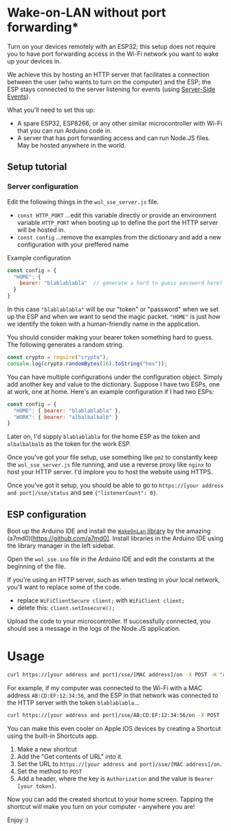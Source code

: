 # Wake-on-LAN without port forwarding*

Turn on your devices remotely with an ESP32; this setup does not require you
to have port forwarding access in the Wi-Fi network you want to wake up
your devices in.

We achieve this by hosting an HTTP server that facilitates a connection
between the user (who wants to turn on the computer) and the ESP;
the ESP stays connected to the server listening for events
(using [Server-Side Events](https://en.wikipedia.org/wiki/Server-sent_events)).

What you'll need to set this up:
- A spare ESP32, ESP8266, or any other similar microcontroller with Wi-Fi that you can run Arduino code in.
- A server that has port forwarding access and can run Node.JS files. May be hosted anywhere in the world.

## Setup tutorial
### Server configuration
Edit the following things in the `wol_sse_server.js` file.
- `const HTTP_PORT` ...edit this variable directly or provide an environment variable `HTTP_PORT` when booting up to define the port the HTTP server will be hosted in.
- `const config` ...remove the examples from the dictionary and add a new configuration with your preffered name

Example configuration
```js
const config = {
  "HOME": {
    bearer: "blablablabla"  // generate a hard to guess password here!
  }
}
```

In this case `"blablablabla"` will be our "token" or "password"
when we set up the ESP and when we want to send the magic packet.
`"HOME"` is just how we identify the token with a human-friendly name in the application.

You should consider making your bearer token something hard to guess.
The following generates a random string.

```js
const crypto = require("crypto");
console.log(crypto.randomBytes(16).toString("hex"));
```

You can have multiple configurations under the configuration object.
Simply add another key and value to the dictionary. Suppose I have two ESPs,
one at work, one at home. Here's an example configuration if I had two ESPs:
```js
const config = {
  "HOME": { bearer: "blablablabla" },
  "WORK": { bearer: "albalbalbalb" }
}
```

Later on, I'd supply `blablablabla` for the home ESP as the token and
`albalbalbalb` as the token for the work ESP.

Once you've got your file setup, use something like `pm2` to constantly
keep the `wol_sse_server.js` file running, and use a reverse proxy like `nginx`
to host your HTTP server. I'd implore you to host the website using HTTPS.

Once you've got it setup, you should be able to go to `https://[your address and port]/sse/status`
and see `{"listenerCount": 0}`.

## ESP configuration

Boot up the Arduino IDE and install the [`WakeOnLan` library](https://github.com/a7md0/WakeOnLan) by the amazing (a7md0)[https://github.com/a7md0].
Install libraries in the Arduino IDE using the library manager in the left sidebar.

Open the `wol_sse.ino` file in the Arduino IDE and edit the constants at the beginning of the file.

If you're using an HTTP server, such as when testing in your local network, you'll want to replace some of the code.
- replace `WiFiClientSecure client;` with `WiFiClient client;`
- delete this: `client.setInsecure();`

Upload the code to your microcontroller. If successfully connected, you should see a message in the logs of the Node.JS application.

# Usage

```sh
curl https://[your address and port]/sse/[MAC address]/on -X POST -H "Authorization: Bearer [your token]
```

For example, if my computer was connected to the Wi-Fi with a MAC address `AB:CD:EF:12:34:56`,
and the ESP in that network was connected to the HTTP server with the token `blablablabla`...

```sh
curl https://[your address and port]/sse/AB:CD:EF:12:34:56/on -X POST -H "Authorization: Bearer blablablabla"
```

You can make this even cooler on Apple iOS devices by creating a Shortcut using the built-in Shortcuts app.

1. Make a new shortcut
2. Add the "Get contents of URL" into it.
3. Set the URL to `https://[your address and port]/sse/[MAC address]/on`.
4. Set the method to `POST`
5. Add a header, where the key is `Authorization` and the value is `Bearer [your token]`.

Now you can add the created shortcut to your home screen.
Tapping the shortcut will make you turn on your computer - anywhere you are!

Enjoy :)
